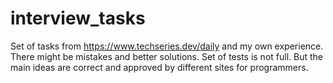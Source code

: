 # interview_tasks
Set of tasks from https://www.techseries.dev/daily and my own experience.
There might be mistakes and better solutions. Set of tests is not full.
But the main ideas are correct and approved by different sites for programmers.
